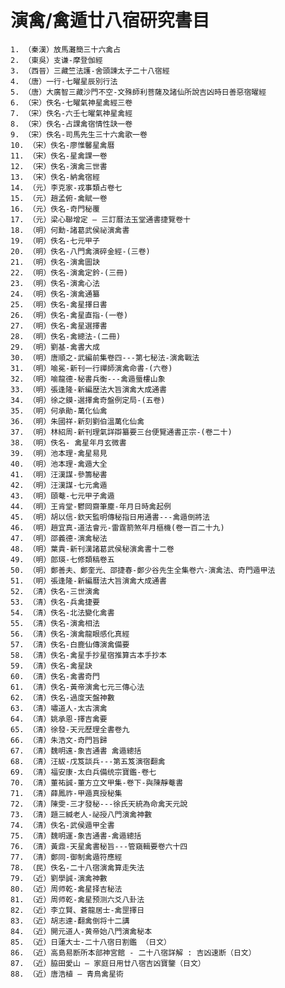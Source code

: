 # 演禽/禽遁廿八宿研究書目

    1. （秦漢）放馬灘簡三十六禽占
    2. （東吳）支谦-摩登伽經
    3. （西晉）三藏竺法護-舍頭諫太子二十八宿經
    4. （唐）一行-七曜星辰別行法
    5. （唐）大廣智三藏沙門不空-文殊師利菩薩及諸仙所說吉凶時日善惡宿曜經
    6. （宋）佚名-七曜氣神星禽經三卷
    7. （宋）佚名-六壬七曜氣神星禽經
    8. （宋）佚名-占課禽宿情性訣一卷
    9. （宋）佚名-司馬先生三十六禽歌一卷
    10. （宋）佚名-廖惟馨星禽曆
    11. （宋）佚名-星禽課一卷
    12. （宋）佚名-演禽三世書
    13. （宋）佚名-納禽宿經
    14. （元）李克家-戎事類占卷七
    15. （元）趙孟俯-禽賦一卷
    16. （元）佚名-奇門秘覆
    17. （元）梁心聯增定 – 三訂曆法玉堂通書捷覽卷十
    18. （明）何勳-諸葛武侯祕演禽書
    19. （明）佚名-七元甲子
    20. （明）佚名-八門禽演碎金經-(三卷)
    21. （明）佚名-演禽圖訣
    22. （明）佚名-演禽定鈐-(三冊)
    23. （明）佚名-演禽心法
    24. （明）佚名-演禽通纂
    25. （明）佚名-禽星擇日書
    26. （明）佚名-禽星直指-(一卷)
    27. （明）佚名-禽星選擇書
    28. （明）佚名-禽總法-(二冊)
    29. （明）劉基-禽書大成
    30. （明）唐順之-武編前集卷四---第七秘法-演禽戰法
    31. （明）喻冕-新刊一行禪師演禽命書-(六卷)
    32. （明）喻龍德-秘書兵衡---禽遁蜃樓山象
    33. （明）張逢隆-新編歴法大旨演禽大成通書
    34. （明）徐之鏌-選擇禽奇盤例定局-(五卷)
    35. （明）何承勛-萬化仙禽
    36. （明）朱國祥-新刻劉伯溫萬化仙禽
    37. （明）林紹周-新刊理氣詳辯纂要三台便覽通書正宗-(卷二十)
    38. （明）佚名- 禽星年月玄微書
    39. （明）池本理-禽星易見
    40. （明）池本理-禽遁大全
    41. （明）汪漢謀-參籌秘書
    42. （明）汪漢謀-七元禽遁
    43. （明）頤菴-七元甲子禽遁
    44. （明）王肯堂-鬱岡齋筆塵-年月日時禽起例
    45. （明）胡以信-欽天監明傳秘指日用通書---禽遁倒將法
    46. （明）趙宜真-道法會元-雷霆箭煞年月樞機(卷一百二十九)
    47. （明）邵義德-演禽秘法
    48. （明）葉貴-新刊漢諸葛武侯秘演禽書十二卷
    49. （明）郎瑛-七修類稿卷五
    50. （明）鄭善夫、鄭奎光、邵捷春-鄭少谷先生全集卷六-演禽法、奇門遁甲法
    51. （明）張逢隆-新編曆法大旨演禽大成通書 
    52. （清）佚名-三世演禽
    53. （清）佚名-兵禽捷要
    54. （清）佚名-北法變化禽書
    55. （清）佚名-演禽相法
    56. （清）佚名-演禽龍眼感化真經
    57. （清）佚名-白鹿仙傳演禽備要
    58. （清）佚名-禽星手抄星宿推算古本手抄本
    59. （清）佚名-禽星訣
    60. （清）佚名-禽書奇門
    61. （清）佚名-黃帝演禽七元三傳心法
    62. （清）佚名-過度天盤神數
    63. （清）嘯道人-太古演禽
    64. （清）姚承恩-擇吉禽要
    65. （清）徐發-天元歷理全書卷九
    66. （清）朱浩文-奇門旨歸
    67. （清）魏明遠-象吉通書 禽遁總括
    68. （清）汪紱-戊笈談兵---第五笈演宿翻禽
    69. （清）福安康-太白兵備统宗寶鑑-卷七
    70. （清）董祐誠-董方立文甲集-卷下-與陳靜菴書
    71. （清）薛鳳祚-甲遁真授秘集
    72. （清）陳雯-三才發秘---徐氏天統為命禽天元說
    73. （清）題三緘老人-祕授八門演禽神數
    74. （清）佚名-武侯遁甲全書
    75. （清）魏明運-象吉通書-禽遁總括
    76. （清）黃鼎-天星禽書秘旨---管窺輯要卷六十四
    77. （清）鄭同-御制禽遁符應經
    78. （民）佚名-二十八宿演禽算走失法
    79. （近）劉學誠-演禽神數
    80. （近）周师乾-禽星择吉秘法
    81. （近）周师乾-禽星预测六爻八卦法
    82. （近）李立賢、蒼龍居士-禽罡擇日
    83. （近）胡志達-翻禽倒将十二講
    84. （近）開元道人-黄帝始八門演禽秘本
    85. （近）日蓮大士-二十八宿日割鑑 （日文）
    86. （近）高島易断所本部神宮館 - 二十八宿詳解 : 吉凶速断（日文）
    87. （近）脇田愛山 – 家庭日用廿八宿吉凶寶鑒（日文）
    88. （近）唐浩植 – 青鳥禽星術
